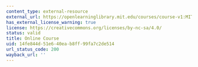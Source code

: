 ```yaml
---
content_type: external-resource
external_url: https://openlearninglibrary.mit.edu/courses/course-v1:MITx+15.053x+3T2016/about
has_external_license_warning: true
license: https://creativecommons.org/licenses/by-nc-sa/4.0/
status: valid
title: Online Course
uid: 14fe844d-51e6-40ea-b8ff-99fa7c2de514
url_status_code: 200
wayback_url: ''
---
```

